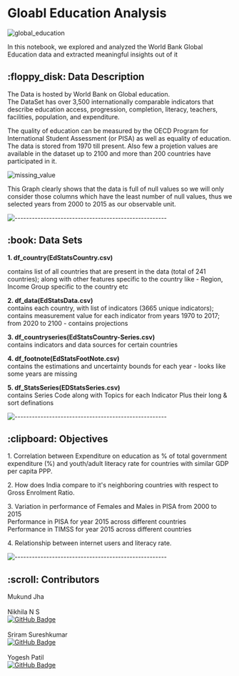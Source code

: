 <h1>Gloabl Education Analysis</h1>

![global_education](https://user-images.githubusercontent.com/43104489/121780711-326b0a80-cbbf-11eb-9bd6-b5e182331d69.png)


<p>In this notebook, we explored and analyzed the World Bank Global Education data and extracted meaningful insights out of it </p>

<h2> :floppy_disk: Data Description</h2>
The Data is hosted by World Bank on Global education.</br>
The DataSet has over 3,500 internationally comparable indicators that describe education access, progression, completion, literacy, teachers, facilities, population, and expenditure. </br>


<p>The quality of education can be measured by the OECD Program for International Student Assessment (or PISA) as well as equality of education. </br>
The data is stored from 1970 till present. Also few a projetion values are available in the dataset up to 2100 and more than 200 countries have participated in it.
</p>

![missing_value](https://user-images.githubusercontent.com/43104489/121783871-cd1f1580-cbce-11eb-8325-3cb40e14d821.png)
<p>
This Graph clearly shows that the data is full of null values so we will only consider those columns which have the least number of null values, thus we selected years from 2000 to 2015 as our observable unit.
</p>



![-----------------------------------------------------](https://raw.githubusercontent.com/andreasbm/readme/master/assets/lines/rainbow.png)

<h2> :book: Data Sets</h2>
<b> 1. df_country(EdStatsCountry.csv) </b></br>
<p>contains list of all countries that are present in the data (total of 241 countries); along with other features specific to the country like - Region, Income Group specific to the country etc</p>

<p><b>2. df_data(EdStatsData.csv)</b> </br>
contains each country, with list of indicators (3665 unique indicators); contains measurement value for each indicator from years 1970 to 2017; from 2020 to 2100 - contains projections</p>

<p><b>3. df_countryseries(EdStatsCountry-Series.csv)</b></br>
contains indicators and data sources for certain countries</p>

<p><b>4. df_footnote(EdStatsFootNote.csv)</b><br>
 contains the estimations and uncertainty bounds for each year - looks like some years are missing</p>
 
 <p><b>5. df_StatsSeries(EDStatsSeries.csv) </b></br>
 contains Series Code along with Topics for each Indicator Plus their long & sort definations</p>

![-----------------------------------------------------](https://raw.githubusercontent.com/andreasbm/readme/master/assets/lines/rainbow.png)

<h2> :clipboard: Objectives</h2>

<p>1. Correlation between Expenditure on education as % of total government expenditure (%) and youth/adult literacy rate for countries with similar GDP per capita PPP.</p>

<p>2. How does India compare to it's neighboring countries with respect to Gross Enrolment Ratio.</p>

<p>3. Variation in performance of Females and Males in PISA from 2000 to 2015 </br>
      Performance in PISA for year 2015 across different countries </br>
      Performance in TIMSS for year 2015 across different countries </p>

<p>4. Relationship between internet users and literacy rate.</p>

![-----------------------------------------------------](https://raw.githubusercontent.com/andreasbm/readme/master/assets/lines/rainbow.png)

<!-- Contributors -->
<h2 id="Contributors"> :scroll: Contributors</h2>

Mukund Jha </br> </br>
Nikhila N S </br> [![GitHub Badge](https://img.shields.io/badge/GitHub-100000?style=for-the-badge&logo=github&logoColor=white)](https://github.com/orgs/AlmaBetter-School/) </br> </br>
Sriram Sureshkumar </br> [![GitHub Badge](https://img.shields.io/badge/GitHub-100000?style=for-the-badge&logo=github&logoColor=white)](https://github.com/Sriram1717/World-Bank-Global-Education-Analysis.git) </br> </br>
Yogesh Patil </br> [![GitHub Badge](https://img.shields.io/badge/GitHub-100000?style=for-the-badge&logo=github&logoColor=white)](https://github.com/Yogesh-8998/World-Bank-Global-Education-Analysis)

